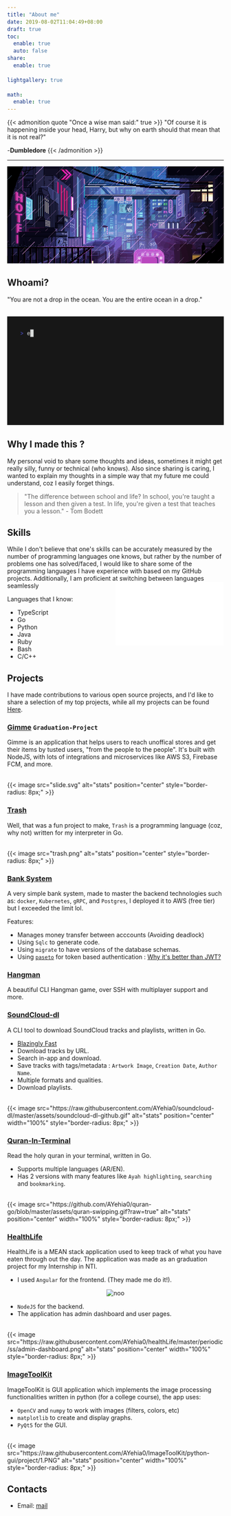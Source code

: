 ```yaml
---
title: "About me"
date: 2019-08-02T11:04:49+08:00
draft: true
toc:
  enable: true
  auto: false
share:
  enable: true

lightgallery: true

math:
  enable: true
---
```


{{< admonition quote "Once a wise man said:" true >}}
"Of course it is happening inside your head, Harry, but why on earth should that mean that it is not real?" 

-**Dumbledore**
{{< /admonition >}}
___
<p align="center"> <img src="land.gif" alt="whoami" /> </p>

## Whoami?

"You are not a drop in the ocean. You are the entire ocean in a drop."
<br>
<br>
<p align="center"> <img src="whoami.gif" alt="whoami" /> </p>

## Why I made this ?
My personal void to share some thoughts and ideas, sometimes it might get really silly, funny or technical (who knows). Also since sharing is caring, I wanted to explain my thoughts in a simple way that my future me could understand, coz I easily forget things.

> "The difference between school and life? In school, you're taught a lesson and then given a test. In life, you're given a test that teaches you a lesson." - Tom Bodett

## Skills
While I don't believe that one's skills can be accurately measured by the number of programming languages one knows, but rather by the number of problems one has solved/faced, I would like to share some of the programming languages I have experience with based on my GitHub projects. Additionally, I am proficient at switching between languages seamlessly
<img src="https://raw.githubusercontent.com/AYehia0/AYehia0/master/generated/languages.svg" alt="whoami" width="50%" style="float: right;"/>

Languages that I know:
- TypeScript
- Go
- Python
- Java
- Ruby
- Bash
- C/C++ 

## Projects
I have made contributions to various open source projects, and I'd like to share a selection of my top projects, while all my projects can be found [Here](https://github.com/AYehia0?tab=repositories).

### [Gimme](https://github.com/AYehia0/Gimme) `Graduation-Project`
Gimme is an application that helps users to reach unoffical stores and get their items by tusted users, "from the people to the people".
It's built with NodeJS, with lots of integrations and microservices like AWS S3, Firebase FCM, and more.

<br>
{{< image src="slide.svg" alt="stats" position="center" style="border-radius: 8px;" >}}

### [Trash](https://github.com/AYehia0/Trash)
Well, that was a fun project to make, `Trash` is a programming language (coz, why not) written for my interpreter in Go.

<br>
{{< image src="trash.png" alt="stats" position="center" style="border-radius: 8px;" >}}

### [Bank System](https://github.com/AYehia0/bank)
A very simple bank system, made to master the backend technologies such as: `docker`, `Kubernetes`, `gRPC`, and `Postgres`, I deployed it to AWS (free tier) but I exceeded the limit lol.

Features:
- Manages money transfer between acccounts (Avoiding deadlock)
- Using `Sqlc` to generate code.
- Using `migrate` to have versions of the database schemas.
- Using [`paseto`](https://paseto.io/) for token based authentication : [Why it's better than JWT?](https://paragonie.com/blog/2017/03/jwt-json-web-tokens-is-bad-standard-that-everyone-should-avoid)

### [Hangman](https://github.com/AYehia0/hangman)
A beautiful CLI Hangman game, over SSH with multiplayer support and more.

### [SoundCloud-dl](https://github.com/AYehia0/soundcloud-dl)
A CLI tool to download SoundCloud tracks and playlists, written in Go. 

- [Blazingly Fast](https://youtu.be/Z0GX2mTUtfo)
- Download tracks by URL.
- Search in-app and download.
- Save tracks with tags/metadata : `Artwork Image`, `Creation Date`, `Author Name`.
- Multiple formats and qualities.
- Download playlists.

<br>
{{< image src="https://raw.githubusercontent.com/AYehia0/soundcloud-dl/master/assets/soundcloud-dl-github.gif" alt="stats" position="center" width="100%" style="border-radius: 8px;" >}}

### [Quran-In-Terminal](https://github.com/AYehia0/quran-go)
Read the holy quran in your terminal, written in Go.
- Supports multiple languages (AR/EN).
- Has 2 versions with many features like `Ayah highlighting`, `searching` and `bookmarking`.

<br>
{{< image src="https://github.com/AYehia0/quran-go/blob/master/assets/quran-swipping.gif?raw=true" alt="stats" position="center" width="100%" style="border-radius: 8px;" >}}

### [HealthLife](https://github.com/AYehia0/healthLife)
HealthLife is a MEAN stack application used to keep track of what you have eaten through out the day. The application was made as an graduation project for my Internship in NTI.


- I used `Angular` for the frontend. (They made me do it!).
<p align="center"> <img src="no.gif" alt="noo" width="40%"/> </p>

- `NodeJS` for the backend.
- The application has admin dashboard and user pages.

<br>
{{< image src="https://raw.githubusercontent.com/AYehia0/healthLife/master/periodic/ss/admin-dashboard.png" alt="stats" position="center" width="100%" style="border-radius: 8px;" >}}

### [ImageToolKit](https://github.com/AYehia0/ImageToolKit)
ImageToolKit is GUI application which implements the image processing functionalities written in python (for a college course), the app uses: 
- `OpenCV` and `numpy` to work with images (filters, colors, etc)
- `matplotlib` to create and display graphs.
- `PyQt5` for the GUI.

<br>
{{< image src="https://raw.githubusercontent.com/AYehia0/ImageToolKit/python-gui/project/1.PNG" alt="stats" position="center" width="100%" style="border-radius: 8px;" >}}

## Contacts
- Email: [mail](mailto:ahmedyehia611@gmail.com.com)
